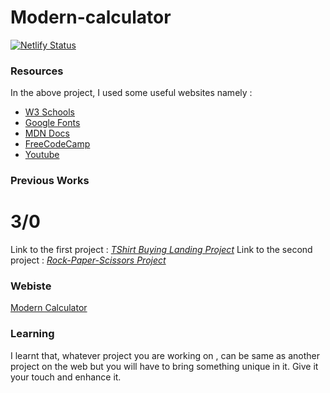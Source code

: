 # Modern-calculator

[![Netlify Status](https://api.netlify.com/api/v1/badges/066d6c18-ffb0-429d-a988-9cb2f152e074/deploy-status)](https://app.netlify.com/sites/modern-calculator/deploys)


<h3>Resources</h3>
In the above project, I used some useful websites namely :
<ul>
  <li><a href="https://w3schools.com">W3 Schools</a></li>
  <li><a href="https://fonts.google.com">Google Fonts</a></li>
  <li><a href="https://developer.mozilla.org/en-US/">MDN Docs</a></li>
  <li><a href="www.freecodecamp.org">FreeCodeCamp</a></li>
  <li><a href="www.youtube.com">Youtube<a></li>
</ul>

<h3>Previous Works</h3>
<h1>3/0</h1>
Link to the first project : <i><a href="https://github.com/Himanshutiwari15/TShirtBuying_MiniProject">TShirt Buying Landing Project</a></i>
Link to the second project : <i><a href="https://github.com/Himanshutiwari15/Rock-Paper-Scissors">Rock-Paper-Scissors Project</a></i>

<h3>Webiste</h3>
<a href="https://modern-calculator.netlify.app/">Modern Calculator</a>

<h3>Learning</h3>
I learnt that, whatever project you are working on , can be same as another project on the web
but you will have to bring something unique in it.
Give it your touch and enhance it.

